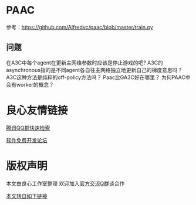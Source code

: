 # PAAC

参考：https://github.com/Alfredvc/paac/blob/master/train.py


## 问题

在A3C中每个agent在更新主网络参数时应该是停止游戏的吧?
A3C的asynchronous指的是不同agent各自往主网络独立地更新自己的梯度意思吗？
A3C这种方法是纯粹的off-policy方法吗？
Paac比GA3C好在哪里？
为何PAAC中会有worker的概念？




 # 良心友情链接

[腾讯QQ群快速检索](http://u.720life.cn/s/8cf73f7c)

[软件免费开发论坛](http://u.720life.cn/s/bbb01dc0)

# 版权声明 

本文由良心工作室整理 欢迎加入[官方交流Q群](https://u.720life.cn/s/f2316816)谈合作

[本文转自如下链接](http://u.720life.cn/g/2e71d0f0a5c601172267ba20d3a43c6ec8c00c24018693061900f27c929f5ccba627af70fbe70a0472f2543adfaabf384927cc9bfd7d5669d081b72a3a993b97)